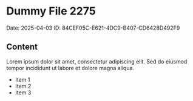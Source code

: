 # Dummy File 2275

Date: 2025-04-03
ID: 84CEF05C-E621-4DC9-B407-CD6428D492F9

## Content

Lorem ipsum dolor sit amet, consectetur adipiscing elit.
Sed do eiusmod tempor incididunt ut labore et dolore magna aliqua.

* Item 1
* Item 2
* Item 3
